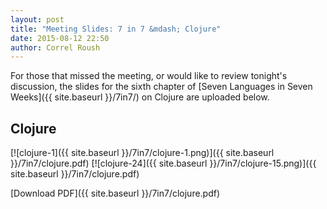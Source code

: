 ```yaml
---
layout: post
title: "Meeting Slides: 7 in 7 &mdash; Clojure"
date: 2015-08-12 22:50
author: Correl Roush
---
```


For those that missed the meeting, or would like to review tonight's
discussion, the slides for the sixth chapter of
[Seven Languages in Seven Weeks]({{ site.baseurl }}/7in7/) on Clojure
are uploaded below.

## Clojure

[![clojure-1]({{ site.baseurl }}/7in7/clojure-1.png)]({{ site.baseurl }}/7in7/clojure.pdf)
[![clojure-24]({{ site.baseurl }}/7in7/clojure-15.png)]({{ site.baseurl }}/7in7/clojure.pdf)

[Download PDF]({{ site.baseurl }}/7in7/clojure.pdf)
